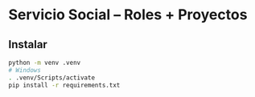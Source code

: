 # Servicio Social – Roles + Proyectos

## Instalar
```bash
python -m venv .venv
# Windows
. .venv/Scripts/activate
pip install -r requirements.txt
